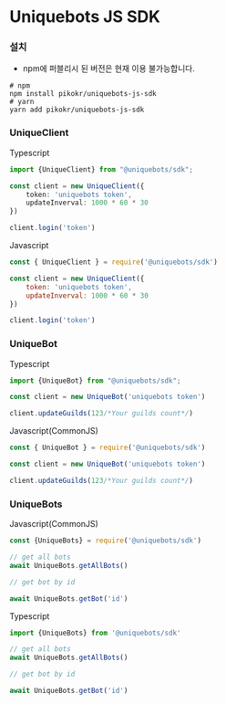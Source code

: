 # Uniquebots JS SDK

### 설치

* npm에 퍼블리시 된 버전은 현재 이용 불가능합니다.

```shell
# npm
npm install pikokr/uniquebots-js-sdk
# yarn
yarn add pikokr/uniquebots-js-sdk
```

### UniqueClient

Typescript

```ts
import {UniqueClient} from "@uniquebots/sdk";

const client = new UniqueClient({
    token: 'uniquebots token',
    updateInverval: 1000 * 60 * 30
})

client.login('token')
```

Javascript

```js
const { UniqueClient } = require('@uniquebots/sdk')

const client = new UniqueClient({
    token: 'uniquebots token',
    updateInverval: 1000 * 60 * 30
})

client.login('token')
```

### UniqueBot

Typescript

```ts
import {UniqueBot} from "@uniquebots/sdk";

const client = new UniqueBot('uniquebots token')

client.updateGuilds(123/*Your guilds count*/)
```

Javascript(CommonJS)

```ts
const { UniqueBot } = require('@uniquebots/sdk')

const client = new UniqueBot('uniquebots token')

client.updateGuilds(123/*Your guilds count*/)
```

### UniqueBots

Javascript(CommonJS)

```js
const {UniqueBots} = require('@uniquebots/sdk')

// get all bots
await UniqueBots.getAllBots()

// get bot by id

await UniqueBots.getBot('id')
```

Typescript

```js
import {UniqueBots} from '@uniquebots/sdk'

// get all bots
await UniqueBots.getAllBots()

// get bot by id

await UniqueBots.getBot('id')
```
